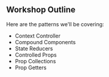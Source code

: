 ## Workshop Outline

Here are the patterns we'll be covering:

- Context Controller
- Compound Components
- State Reducers
- Controlled Props
- Prop Collections
- Prop Getters
